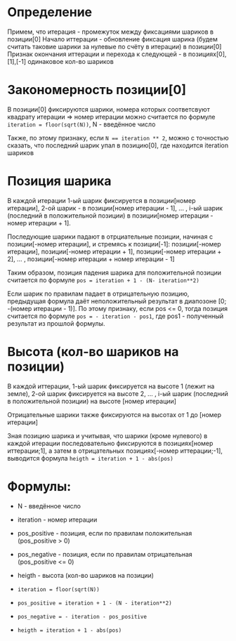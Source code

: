 # Определение
Примем, что итерация - промежуток между фиксациями шариков в позиции[0]
Начало иттерации - обновление фиксация шарика (будем считать таковие шарики за нулевые по счёту в итерации) в позиции[0]
Признак окончания иттерации и перехода к следующей - в позициях[0],[1],[-1] одинаковое кол-во шариков

# Закономерность позиции[0]
В позиции[0] фиксируются шарики, номера которых соответсвуют квадрату итерации =>
номер итерации можно считается по формуле `iteration = floor(sqrt(N))`, N - введённое число

Также, по этому признаку, если `N == iteration ** 2`, можно с точностью сказать, что последний шарик упал в позицию[0],
где находится iteration шариков

# Позиция шарика
В каждой итерации 1-ый шарик фиксируется в позиции[номер итерации], 2-ой шарик - в позиции[номер итерации - 1],  ... ,
i-ый шарик (последний в положительной позиции) в позиции[номер итерации - номер итерации + 1].

Последующие шарики падают в отрциательные позиции, начиная с позиции[-номер итерации], и стремясь к позиции[-1]:
позиции[-номер итерации], позиции[-номер итерации + 1], позиции[-номер итерации + 2], ... , позиции[-номер итерации + номер итерации - 1]

Таким образом, позиция падения шарика для положительной позиции считается по формуле `pos = iteration + 1 - (N- iteration**2)`

Если шарик по правилам падает в отрицательную позицию, предыдущая формула даёт неположительный результат в диапозоне [0; -(номер итерации - 1)].
По этому признаку, если pos <= 0, тогда позиция считается по формуле `pos = - iteration - pos1`,
где pos1 - полученный результат из прошлой формулы.

# Высота (кол-во шариков на позиции)
В каждой иттерации, 1-ый шарик фиксируется на высоте 1 (лежит на земле), 2-ой шарик фиксируется на высоте 2, ... ,
i-ый шарик (последний в положительной позиции) на высоте [номер итерации]

Отрицательные шарики также фиксируются на высотах от 1 до [номер итерации]

Зная позицию шарика и учитывая, что шарики (кроме нулевого)
в каждой итерации последовательно фиксируются в позициях[номер иттерации;1],
а затем в отрицательных позициях[-номер иттерации;-1],
выводится формула `heigth = iteration + 1 - abs(pos)`

# Формулы:
* N - введённое число
* iteration - номер итерации
* pos_positive - позиция, если по правилам положительная (pos_positive > 0)
* pos_negative - позиция, если по правилам отрицательная (pos_positive <= 0)
* heigth - высота (кол-во шариков на позиции)
  
* `iteration = floor(sqrt(N))`
* `pos_positive = iteration + 1 - (N - iteration**2)`
* `pos_negative = - iteration - pos_positive`
* `heigth = iteration + 1 - abs(pos)`